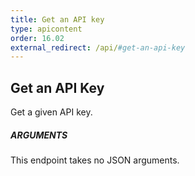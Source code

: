 ```yaml
---
title: Get an API key
type: apicontent
order: 16.02
external_redirect: /api/#get-an-api-key
---
```


## Get an API Key

Get a given API key.

##### ARGUMENTS

This endpoint takes no JSON arguments.
